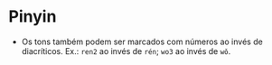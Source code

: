 # Pinyin

-   Os tons também podem ser marcados com números ao invés de diacríticos. Ex.: `ren2` ao invés de `rén`; `wo3` ao invés de `wǒ`.
